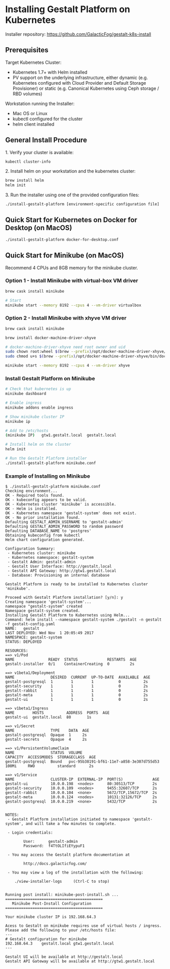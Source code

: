 # Installing Gestalt Platform on Kubernetes

Installer repository: https://github.com/GalacticFog/gestalt-k8s-install

## Prerequisites

Target Kubernetes Cluster:
* Kubernetes 1.7+ with Helm installed
* PV support on the underlying infrastructure, either dynamic (e.g. Kubernetes configured with Cloud Provider and Default Storage Provisioner) or static (e.g. Canonical Kubernetes using Ceph storage / RBD volumes)

Workstation running the Installer:
* Mac OS or Linux
* kubectl configured for the cluster
* helm client installed


## General Install Procedure
1\. Verify your cluster is available:
```sh
kubectl cluster-info
```

2\. Install helm on your workstation and the kubernetes cluster:
```sh
brew install helm
helm init
```

3\. Run the installer using one of the provided configuration files:
```sh
./install-gestalt-platform [environment-specific configuration file]
```

## Quick Start for Kubernetes on Docker for Desktop (on MacOS)
```sh
./install-gestalt-platform docker-for-desktop.conf
```


## Quick Start for Minikube (on MacOS)

Recommend 4 CPUs and 8GB memory for the minikube cluster.

### Option 1 - Install Minikube with virtual-box VM driver
```sh
brew cask install minikube

```

```sh
# Start
minikube start --memory 8192 --cpus 4 --vm-driver virtualbox

```


### Option 2 - Install Minikube with xhyve VM driver

```sh
brew cask install minikube

brew install docker-machine-driver-xhyve

# docker-machine-driver-xhyve need root owner and uid
sudo chown root:wheel $(brew --prefix)/opt/docker-machine-driver-xhyve/bin/docker-machine-driver-xhyve
sudo chmod u+s $(brew --prefix)/opt/docker-machine-driver-xhyve/bin/docker-machine-driver-xhyve

minikube start --memory 8192 --cpus 4 --vm-driver xhyve
```

### Install Gestalt Platform on Minikube

```sh
# Check that kubernetes is up
minikube dashboard

# Enable ingress
minikube addons enable ingress

# Show minikube cluster IP
minikube ip

# Add to /etc/hosts
(minikube IP)   gtw1.gestalt.local  gestalt.local

# Install helm on the cluster
helm init

# Run the Gestalt Platform installer
./install-gestalt-platform minikube.conf

```

### Example of Installing on Minikube

```
$ ./install-gestalt-platform minikube.conf
Checking environment...
OK - Required tools found.
OK - kubeconfig appears to be valid.
OK - Kubernetes cluster 'minikube' is accessible.
OK - Helm is installed.
OK - Kubernetes namespace 'gestalt-system' does not exist.
OK - No prior installation found.
Defaulting GESTALT_ADMIN_USERNAME to 'gestalt-admin'
Defaulting GESTALT_ADMIN_PASSWORD to random password
Defaulting DATABASE_NAME to 'postgres'
Obtaining kubeconfig from kubectl
Helm chart configuration generated.

Configuration Summary:
 - Kubernetes cluster: minikube
 - Kubernetes namespace: gestalt-system
 - Gestalt Admin: gestalt-admin
 - Gestalt User Interface: http://gestalt.local
 - Gestalt API Gateway: http://gtw1.gestalt.local
 - Database: Provisioning an internal database

Gestalt Platform is ready to be installed to Kubernetes cluster 'minikube'.

Proceed with Gestalt Platform installation? [y/n]: y
Creating namespace 'gestalt-system'...
namespace "gestalt-system" created
Namespace gestalt-system created.
Installing Gestalt Platform to Kubernetes using Helm...
Command: helm install --namespace gestalt-system ./gestalt -n gestalt -f gestalt-config.yaml
NAME:   gestalt
LAST DEPLOYED: Wed Nov  1 20:05:49 2017
NAMESPACE: gestalt-system
STATUS: DEPLOYED

RESOURCES:
==> v1/Pod
NAME               READY  STATUS             RESTARTS  AGE
gestalt-installer  0/1    ContainerCreating  0         2s

==> v1beta1/Deployment
NAME                DESIRED  CURRENT  UP-TO-DATE  AVAILABLE  AGE
gestalt-postgresql  1        1        1           0          2s
gestalt-security    1        1        1           0          2s
gestalt-rabbit      1        1        1           0          2s
gestalt-meta        1        1        1           0          2s
gestalt-ui          1        1        1           0          2s

==> v1beta1/Ingress
NAME        HOSTS          ADDRESS  PORTS  AGE
gestalt-ui  gestalt.local  80       1s

==> v1/Secret
NAME                TYPE    DATA  AGE
gestalt-postgresql  Opaque  1     2s
gestalt-secrets     Opaque  4     2s

==> v1/PersistentVolumeClaim
NAME                STATUS  VOLUME                                    CAPACITY  ACCESSMODES  STORAGECLASS  AGE
gestalt-postgresql  Bound   pvc-95b38191-bf61-11e7-a858-3e307d755d53  100Mi     RWO          standard      2s

==> v1/Service
NAME                CLUSTER-IP  EXTERNAL-IP  PORT(S)             AGE
gestalt-ui          10.0.0.198  <nodes>      80:30513/TCP        2s
gestalt-security    10.0.0.109  <nodes>      9455:32607/TCP      2s
gestalt-rabbit      10.0.0.104  <none>       5672/TCP,15672/TCP  2s
gestalt-meta        10.0.0.124  <nodes>      10131:32126/TCP     2s
gestalt-postgresql  10.0.0.219  <none>       5432/TCP            2s


NOTES:
 - Gestalt Platform installation initiated to namespace 'gestalt-system', and will take a few minutes to complete.

 - Login credentials:

        User:      gestalt-admin
        Password:  f4TtOLIfiEYypuF1

 - You may access the Gestalt platform documentation at

        http://docs.galacticfog.com/

 - You may view a log of the installation with the following:

    ./view-installer-logs     (Ctrl-C to stop)


Running post install: minikube-post-install.sh ...
===========================================
   Minikube Post-Install Configuration
===========================================

Your minikube cluster IP is 192.168.64.3

Acess to Gestalt on minikube requires use of virtual hosts / ingress.
Please add the following to your /etc/hosts file:
---
# Gestalt configuration for minikube
192.168.64.3    gestalt.local gtw1.gestalt.local
---

Gestalt UI will be available at http://gestalt.local
Gestalt API Gateway will be available at http://gtw1.gestalt.local
```
